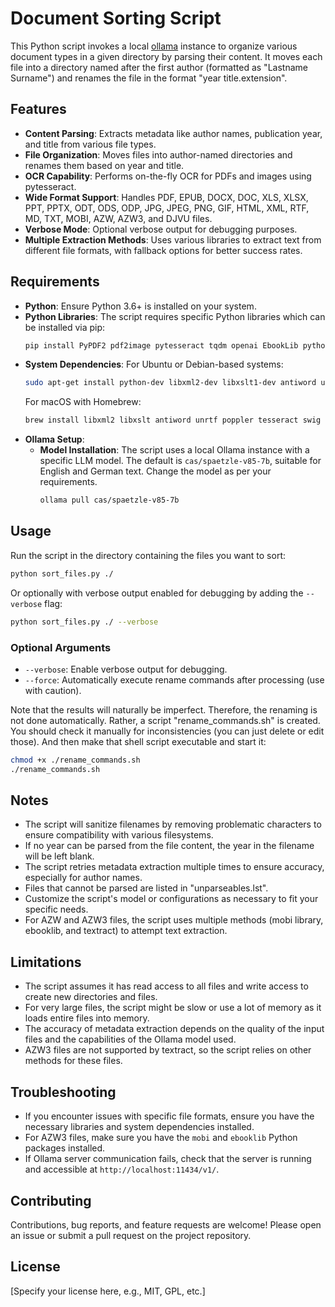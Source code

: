 # Document Sorting Script

This Python script invokes a local [ollama](https://github.com/ollama/ollama) instance to organize various document types in a given directory by parsing their content. It moves each file into a directory named after the first author (formatted as "Lastname Surname") and renames the file in the format "year title.extension".

## Features

- **Content Parsing**: Extracts metadata like author names, publication year, and title from various file types.
- **File Organization**: Moves files into author-named directories and renames them based on year and title.
- **OCR Capability**: Performs on-the-fly OCR for PDFs and images using pytesseract.
- **Wide Format Support**: Handles PDF, EPUB, DOCX, DOC, XLS, XLSX, PPT, PPTX, ODT, ODS, ODP, JPG, JPEG, PNG, GIF, HTML, XML, RTF, MD, TXT, MOBI, AZW, AZW3, and DJVU files.
- **Verbose Mode**: Optional verbose output for debugging purposes.
- **Multiple Extraction Methods**: Uses various libraries to extract text from different file formats, with fallback options for better success rates.

## Requirements

- **Python**: Ensure Python 3.6+ is installed on your system.
- **Python Libraries**: The script requires specific Python libraries which can be installed via pip:
  ```bash
  pip install PyPDF2 pdf2image pytesseract tqdm openai EbookLib python-docx mobi textract beautifulsoup4
  ```
- **System Dependencies**: 
  For Ubuntu or Debian-based systems:
  ```bash
  sudo apt-get install python-dev libxml2-dev libxslt1-dev antiword unrtf poppler-utils pstotext tesseract-ocr flac ffmpeg lame libmad0 libsox-fmt-mp3 sox libjpeg-dev swig djvulibre-bin
  ```
  For macOS with Homebrew:
  ```bash
  brew install libxml2 libxslt antiword unrtf poppler tesseract swig djvulibre
  ```
- **Ollama Setup**:
  - **Model Installation**: The script uses a local Ollama instance with a specific LLM model. The default is `cas/spaetzle-v85-7b`, suitable for English and German text. Change the model as per your requirements.
    ```bash
    ollama pull cas/spaetzle-v85-7b
    ```

## Usage

Run the script in the directory containing the files you want to sort:
```bash
python sort_files.py ./
```
Or optionally with verbose output enabled for debugging by adding the `--verbose` flag:
```bash
python sort_files.py ./ --verbose
```

### Optional Arguments
- `--verbose`: Enable verbose output for debugging.
- `--force`: Automatically execute rename commands after processing (use with caution).

Note that the results will naturally be imperfect. Therefore, the renaming is not done automatically. Rather, a script "rename_commands.sh" is created. You should check it manually for inconsistencies (you can just delete or edit those). And then make that shell script executable and start it:
```bash
chmod +x ./rename_commands.sh
./rename_commands.sh
```

## Notes

- The script will sanitize filenames by removing problematic characters to ensure compatibility with various filesystems.
- If no year can be parsed from the file content, the year in the filename will be left blank.
- The script retries metadata extraction multiple times to ensure accuracy, especially for author names.
- Files that cannot be parsed are listed in "unparseables.lst".
- Customize the script's model or configurations as necessary to fit your specific needs.
- For AZW and AZW3 files, the script uses multiple methods (mobi library, ebooklib, and textract) to attempt text extraction.

## Limitations

- The script assumes it has read access to all files and write access to create new directories and files.
- For very large files, the script might be slow or use a lot of memory as it loads entire files into memory.
- The accuracy of metadata extraction depends on the quality of the input files and the capabilities of the Ollama model used.
- AZW3 files are not supported by textract, so the script relies on other methods for these files.

## Troubleshooting

- If you encounter issues with specific file formats, ensure you have the necessary libraries and system dependencies installed.
- For AZW3 files, make sure you have the `mobi` and `ebooklib` Python packages installed.
- If Ollama server communication fails, check that the server is running and accessible at `http://localhost:11434/v1/`.

## Contributing

Contributions, bug reports, and feature requests are welcome! Please open an issue or submit a pull request on the project repository.

## License

[Specify your license here, e.g., MIT, GPL, etc.]
